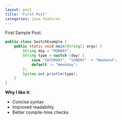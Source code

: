 ```yaml
---
layout: post
title: "First Post"
categories: java features
---
```


First Sample Post.

```java
public class SwitchExample {
    public static void main(String[] args) {
        String day = "MONDAY";
        String type = switch (day) {
            case "SATURDAY", "SUNDAY" -> "Weekend";
            default -> "Weekday";
        };
        System.out.println(type);
    }
}
```

**Why I like it:**
- Concise syntax
- Improved readability
- Better compile-time checks
